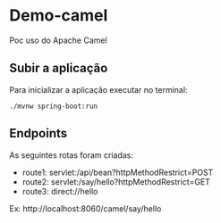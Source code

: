 # Demo-camel
Poc uso do Apache Camel

## Subir a aplicação
Para inicializar a aplicação executar no terminal:

  `./mvnw spring-boot:run `

## Endpoints
As seguintes rotas foram criadas:

* route1: servlet:/api/bean?httpMethodRestrict=POST
* route2: servlet:/say/hello?httpMethodRestrict=GET
* route3: direct://hello

Ex: http://localhost:8060/camel/say/hello
